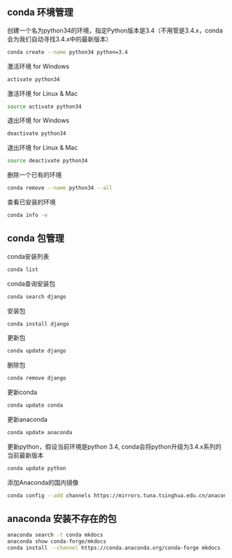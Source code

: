 ## conda 环境管理
创建一个名为python34的环境，指定Python版本是3.4（不用管是3.4.x，conda会为我们自动寻找3.4.x中的最新版本）
```bash
conda create --name python34 python=3.4
```
激活环境 for Windows
```bash
activate python34
```
激活环境 for Linux & Mac
```bash
source activate python34
````
退出环境 for Windows
```bash
deactivate python34
```
退出环境 for Linux & Mac
```bash
source deactivate python34
```
删除一个已有的环境
```bash
conda remove --name python34 --all
```
查看已安装的环境
```bash
conda info -e
```
## conda 包管理
conda安装列表
```bash
conda list
```
conda查询安装包
```bash
conda search django
```
安装包
```bash
conda install django
```
更新包
```bash
conda update django
```
删除包
```bash
conda remove django
```
更新conda
```bash
conda update conda
```
更新anaconda
```bash
conda update anaconda
```
更新python，假设当前环境是python 3.4, conda会将python升级为3.4.x系列的当前最新版本
```bash
conda update python  
```
添加Anaconda的国内镜像
```bash
conda config --add channels https://mirrors.tuna.tsinghua.edu.cn/anaconda/pkgs/free/
```
## anaconda 安装不存在的包
```bash
anaconda search -t conda mkdocs 
anaconda show conda-forge/mkdocs
conda install --channel https://conda.anaconda.org/conda-forge mkdocs
```
